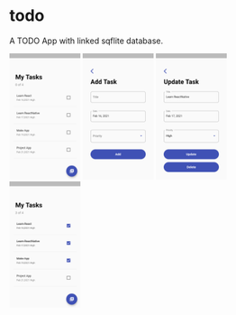 # todo
A TODO App with linked sqflite database.

<p>
  <img src='img/app1.png' width = '25%' height = '25%'>
  <img src= 'img/app2.png' width = '25%' height = '25%'>
  <img src ='img/app3.png' width = '25%' height = '25%'>
  <img src = 'img/app4.png' width = '25%' height = '25%'>
  </p>
